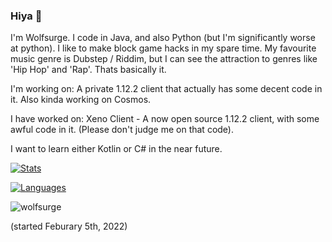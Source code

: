 ### Hiya 👋
I'm Wolfsurge. I code in Java, and also Python (but I'm significantly worse at python). I like to make block game hacks in my spare time. My favourite music genre is Dubstep / Riddim, but I can see the attraction to genres like 'Hip Hop' and 'Rap'. Thats basically it.

I'm working on: A private 1.12.2 client that actually has some decent code in it. Also kinda working on Cosmos.

I have worked on: Xeno Client - A now open source 1.12.2 client, with some awful code in it. (Please don't judge me on that code).

I want to learn either Kotlin or C# in the near future.

 
​[![​Stats](https://github-readme-stats.vercel.app/api?username=wolfsurge&theme=dark)](https://github.com/anuraghazra/github-readme-stats)             


[![​Languages​](https://github-readme-stats.vercel.app/api/top-langs/?username=wolfsurge&theme=dark)](https://github.com/anuraghazra/github-readme-stats)


<p> <img src="https://komarev.com/ghpvc/?username=wolfsurge&color=8E64D0" alt="wolfsurge" /> </p> (started Feburary 5th, 2022)

<!--
**Wolfsurge/Wolfsurge** is a ✨ _special_ ✨ repository because its `README.md` (this file) appears on your GitHub profile.

Here are some ideas to get you started:

- 🔭 I’m currently working on ...
- 🌱 I’m currently learning ...
- 👯 I’m looking to collaborate on ...
- 🤔 I’m looking for help with ...
- 💬 Ask me about ...
- 📫 How to reach me: ...
- 😄 Pronouns: ...
- ⚡ Fun fact: ...
-->
